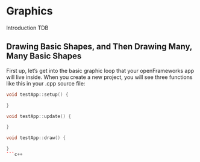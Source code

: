 # Graphics #

Introduction TDB

## Drawing Basic Shapes, and Then Drawing Many, Many Basic Shapes ##

First up, let’s get into the basic graphic loop that your openFrameworks app will live inside.  When you create a new project, you will see three functions like this in your .cpp source file:

```c++
void testApp::setup() {

}

void testApp::update() {

}

void testApp::draw() {

}
```c++
